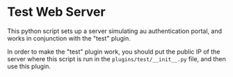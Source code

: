 # Test Web Server

This python script sets up a server simulating au authentication portal, and works in conjunction with the "test" plugin.

In order to make the "test" plugin work, you should put the public IP of the server where this script is run in the `plugins/test/__init__.py` file, and then use this plugin.
